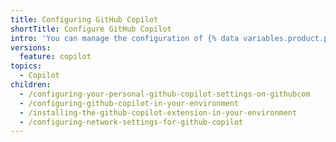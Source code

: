 ```yaml
---
title: Configuring GitHub Copilot
shortTitle: Configure GitHub Copilot
intro: 'You can manage the configuration of {% data variables.product.prodname_copilot %} in a supported IDE, in your organization, or on {% data variables.product.prodname_dotcom_the_website %}.'
versions:
  feature: copilot
topics:
  - Copilot
children:
  - /configuring-your-personal-github-copilot-settings-on-githubcom
  - /configuring-github-copilot-in-your-environment
  - /installing-the-github-copilot-extension-in-your-environment
  - /configuring-network-settings-for-github-copilot
---
```

